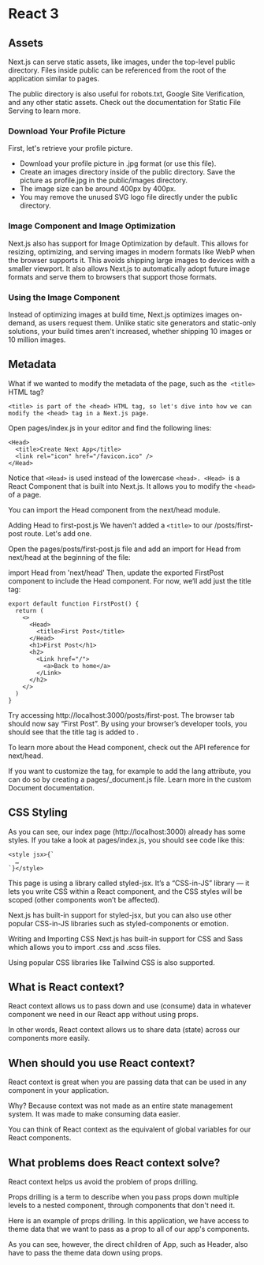 # React 3

## Assets


Next.js can serve static assets, like images, under the top-level public directory. Files inside public can be referenced from the root of the application similar to pages.

The public directory is also useful for robots.txt, Google Site Verification, and any other static assets. Check out the documentation for Static File Serving to learn more.

### Download Your Profile Picture
First, let's retrieve your profile picture.

* Download your profile picture in .jpg format (or use this file).
* Create an images directory inside of the public directory.
Save the picture as profile.jpg in the public/images directory.
* The image size can be around 400px by 400px.
* You may remove the unused SVG logo file directly under the public directory.

### Image Component and Image Optimization

Next.js also has support for Image Optimization by default. This allows for resizing, optimizing, and serving images in modern formats like WebP when the browser supports it. This avoids shipping large images to devices with a smaller viewport. It also allows Next.js to automatically adopt future image formats and serve them to browsers that support those formats.


### Using the Image Component
Instead of optimizing images at build time, Next.js optimizes images on-demand, as users request them. Unlike static site generators and static-only solutions, your build times aren't increased, whether shipping 10 images or 10 million images.

## Metadata
What if we wanted to modify the metadata of the page, such as the` <title>` HTML tag?
```
<title> is part of the <head> HTML tag, so let's dive into how we can modify the <head> tag in a Next.js page.
```
Open pages/index.js in your editor and find the following lines:
```
<Head>
  <title>Create Next App</title>
  <link rel="icon" href="/favicon.ico" />
</Head>
```
Notice that `<Head>` is used instead of the lowercase `<head>. <Head> `is a React Component that is built into Next.js. It allows you to modify the `<head>` of a page.

You can import the Head component from the next/head module.

Adding Head to first-post.js
We haven't added a `<title>` to our /posts/first-post route. Let's add one.

Open the pages/posts/first-post.js file and add an import for Head from next/head at the beginning of the file:

import Head from 'next/head'
Then, update the exported FirstPost component to include the Head component. For now, we‘ll add just the title tag:
```
export default function FirstPost() {
  return (
    <>
      <Head>
        <title>First Post</title>
      </Head>
      <h1>First Post</h1>
      <h2>
        <Link href="/">
          <a>Back to home</a>
        </Link>
      </h2>
    </>
  )
}
```
Try accessing http://localhost:3000/posts/first-post. The browser tab should now say “First Post”. By using your browser’s developer tools, you should see that the title tag is added to <head>.

To learn more about the Head component, check out the API reference for next/head.

If you want to customize the <html> tag, for example to add the lang attribute, you can do so by creating a pages/_document.js file. Learn more in the custom Document documentation.

## CSS Styling

As you can see, our index page (http://localhost:3000) already has some styles. If you take a look at pages/index.js, you should see code like this:
```
<style jsx>{`
  …
`}</style>
```
This page is using a library called styled-jsx. It’s a “CSS-in-JS” library — it lets you write CSS within a React component, and the CSS styles will be scoped (other components won’t be affected).

Next.js has built-in support for styled-jsx, but you can also use other popular CSS-in-JS libraries such as styled-components or emotion.

Writing and Importing CSS
Next.js has built-in support for CSS and Sass which allows you to import .css and .scss files.

Using popular CSS libraries like Tailwind CSS is also supported.


## What is React context?
React context allows us to pass down and use (consume) data in whatever component we need in our React app without using props.

In other words, React context allows us to share data (state) across our components more easily.

##  When should you use React context?
React context is great when you are passing data that can be used in any component in your application.


Why? Because context was not made as an entire state management system. It was made to make consuming data easier.

You can think of React context as the equivalent of global variables for our React components.

## What problems does React context solve?
React context helps us avoid the problem of props drilling.

Props drilling is a term to describe when you pass props down multiple levels to a nested component, through components that don't need it.

Here is an example of props drilling. In this application, we have access to theme data that we want to pass as a prop to all of our app's components.

As you can see, however, the direct children of App, such as Header, also have to pass the theme data down using props.